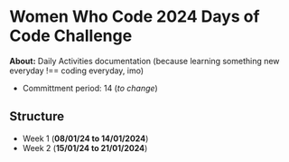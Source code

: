 # Women Who Code 2024 Days of Code Challenge
**About:** Daily Activities documentation (because learning something new everyday !== coding everyday, imo)

- Committment period: 14 (_to change_)

## Structure
- Week 1 (**08/01/24 to 14/01/2024**)
- Week 2 (**15/01/24 to 21/01/2024**)
